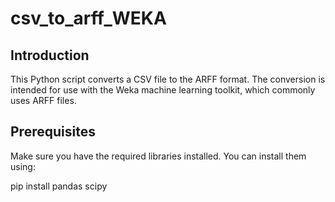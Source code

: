 # csv_to_arff_WEKA

## Introduction

This Python script converts a CSV file to the ARFF format. The conversion is intended for use with the Weka machine learning toolkit, which commonly uses ARFF files.

## Prerequisites

Make sure you have the required libraries installed. You can install them using:


pip install pandas scipy
